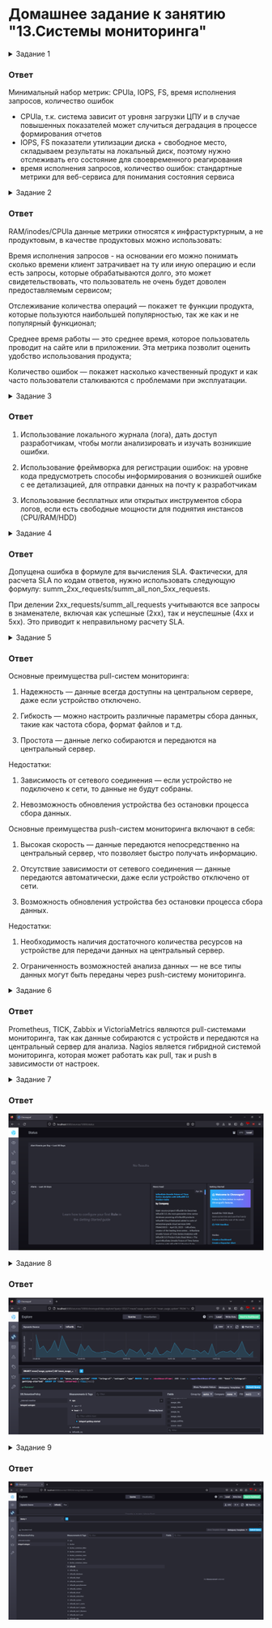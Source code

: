 # Домашнее задание к занятию "13.Системы мониторинга"

<details>
  <summary>Задание 1</summary>
Вас пригласили настроить мониторинг на проект. На онбординге вам рассказали, что проект представляет из себя
платформу для вычислений с выдачей текстовых отчетов, которые сохраняются на диск. Взаимодействие с платформой
осуществляется по протоколу http. Также вам отметили, что вычисления загружают ЦПУ. Какой минимальный набор метрик вы
выведите в мониторинг и почему?
</details>

### Ответ

Минимальный набор метрик: CPUla, IOPS, FS, время исполнения запросов, количество ошибок

- CPUla, т.к. система зависит от уровня загрузки ЦПУ и в случае повышенных показателей может случиться деградация в процессе формирования отчетов
- IOPS, FS показатели утилизации диска + свободное место, складываем результаты на локальный диск, поэтому нужно отслеживать его состояние для своевременного реагирования
- время исполнения запросов, количество ошибок: стандартные метрики для веб-сервиса для понимания состояния сервиса

<details>
  <summary>Задание 2</summary>
Менеджер продукта посмотрев на ваши метрики сказал, что ему непонятно что такое RAM/inodes/CPUla. Также он сказал, 
что хочет понимать, насколько мы выполняем свои обязанности перед клиентами и какое качество обслуживания. Что вы 
можете ему предложить?
</details>

### Ответ

RAM/inodes/CPUla данные метрики относятся к инфрастурктурным, а не продуктовым, в качестве продуктовых можно использовать:

Время исполнения запросов - на основании его можно понимать сколько времени клиент затрачивает на ту или иную операцию и если есть запросы, которые обрабатываются долго, это может свидетельствовать, что пользователь не очень будет доволен предоставляемым сервисом;

Отслеживание количества операций — покажет те функции продукта, которые пользуются наибольшей популярностью, так же как и не популярный функционал;

Среднее время работы — это среднее время, которое пользователь проводит на сайте или в приложении. Эта метрика позволит оценить удобство использования продукта;

Количество ошибок — покажет насколько качественный продукт и как часто пользователи сталкиваются с проблемами при эксплуатации.

<details>
  <summary>Задание 3</summary>
Вашей DevOps команде в этом году не выделили финансирование на построение системы сбора логов. Разработчики в свою 
очередь хотят видеть все ошибки, которые выдают их приложения. Какое решение вы можете предпринять в этой ситуации, 
чтобы разработчики получали ошибки приложения?
</details>

### Ответ

1. Использование локального журнала (лога), дать доступ разработчикам, чтобы могли анализировать и изучать возникшие ошибки.

1. Использование фреймворка для регистрации ошибок: на уровне кода предусмотреть способы информирования о возникшей ошибке с ее детализацией, для отправки данных на почту к разработчикам

1. Использование бесплатных или открытых инструментов сбора логов, если есть свободные мощности для поднятия инстансов (CPU/RAM/HDD)

<details>
  <summary>Задание 4</summary>
Вы, как опытный SRE, сделали мониторинг, куда вывели отображения выполнения SLA=99% по http кодам ответов. 
Вычисляете этот параметр по следующей формуле: summ_2xx_requests/summ_all_requests. Данный параметр не поднимается выше 
70%, но при этом в вашей системе нет кодов ответа 5xx и 4xx. Где у вас ошибка?
</details>

### Ответ

Допущена ошибка в формуле для вычисления SLA. Фактически, для расчета SLA по кодам ответов, нужно использовать следующую формулу: summ_2xx_requests/summ_all_non_5xx_requests.

При делении 2xx_requests/summ_all_requests учитываются все запросы в знаменателе, включая как успешные (2xx), так и неуспешные (4xx и 5xx). Это приводит к неправильному расчету SLA.

<details>
  <summary>Задание 5</summary>
Опишите основные плюсы и минусы pull и push систем мониторинга.
</details>

### Ответ

Основные преимущества pull-систем мониторинга:

1. Надежность — данные всегда доступны на центральном сервере, даже если устройство отключено.

2. Гибкость — можно настроить различные параметры сбора данных, такие как частота сбора, формат файлов и т.д.

3. Простота — данные легко собираются и передаются на центральный сервер.

Недостатки:

1. Зависимость от сетевого соединения — если устройство не подключено к сети, то данные не будут собраны.

2. Невозможность обновления устройства без остановки процесса сбора данных.

Основные преимущества push-систем мониторинга включают в себя:

1. Высокая скорость — данные передаются непосредственно на центральный сервер, что позволяет быстро получать информацию.

2. Отсутствие зависимости от сетевого соединения — данные передаются автоматически, даже если устройство отключено от сети.

3. Возможность обновления устройства без остановки процесса сбора данных.

Недостатки:

1. Необходимость наличия достаточного количества ресурсов на устройстве для передачи данных на центральный сервер.

2. Ограниченность возможностей анализа данных — не все типы данных могут быть переданы через push-систему мониторинга.

<details>
  <summary>Задание 6</summary>
Какие из ниже перечисленных систем относятся к push модели, а какие к pull? А может есть гибридные?

    - Prometheus 
    - TICK
    - Zabbix
    - VictoriaMetrics
    - Nagios
</details>

### Ответ

Prometheus, TICK, Zabbix и VictoriaMetrics являются pull-системами мониторинга, так как данные собираются с устройств и передаются на центральный сервер для анализа. Nagios является гибридной системой мониторинга, которая может работать как pull, так и push в зависимости от настроек.

<details>
  <summary>Задание 7</summary>
Склонируйте себе [репозиторий](https://github.com/influxdata/sandbox/tree/master) и запустите TICK-стэк, 
используя технологии docker и docker-compose.

В виде решения на это упражнение приведите скриншот веб-интерфейса ПО chronograf (`http://localhost:8888`). 

P.S.: если при запуске некоторые контейнеры будут падать с ошибкой - проставьте им режим `Z`, например
`./data:/var/lib:Z`
</details>

### Ответ

![alt text](img/chrono1.png "Chrono1")

<details>
  <summary>Задание 8</summary>
Перейдите в веб-интерфейс Chronograf (http://localhost:8888) и откройте вкладку Data explorer.

    - Нажмите на кнопку Add a query
    - Изучите вывод интерфейса и выберите БД telegraf.autogen
    - В `measurments` выберите cpu->host->telegraf-getting-started, а в `fields` выберите usage_system. Внизу появится график утилизации cpu.
    - Вверху вы можете увидеть запрос, аналогичный SQL-синтаксису. Поэкспериментируйте с запросом, попробуйте изменить группировку и интервал наблюдений.

Для выполнения задания приведите скриншот с отображением метрик утилизации cpu из веб-интерфейса.
</details>

### Ответ

![alt text](img/chrono2.png "Chrono2")

<details>
  <summary>Задание 9</summary>
Изучите список [telegraf inputs](https://github.com/influxdata/telegraf/tree/master/plugins/inputs). 
Добавьте в конфигурацию telegraf следующий плагин - [docker](https://github.com/influxdata/telegraf/tree/master/plugins/inputs/docker):
```
[[inputs.docker]]
  endpoint = "unix:///var/run/docker.sock"
```

Дополнительно вам может потребоваться донастройка контейнера telegraf в `docker-compose.yml` дополнительного volume и 
режима privileged:
```
  telegraf:
    image: telegraf:1.4.0
    privileged: true
    volumes:
      - ./etc/telegraf.conf:/etc/telegraf/telegraf.conf:Z
      - /var/run/docker.sock:/var/run/docker.sock:Z
    links:
      - influxdb
    ports:
      - "8092:8092/udp"
      - "8094:8094"
      - "8125:8125/udp"
```

После настройке перезапустите telegraf, обновите веб интерфейс и приведите скриншотом список `measurments` в 
веб-интерфейсе базы telegraf.autogen . Там должны появиться метрики, связанные с docker.

Факультативно можете изучить какие метрики собирает telegraf после выполнения данного задания.
</details>

### Ответ

![alt text](img/chrono3.png "Chrono3")
